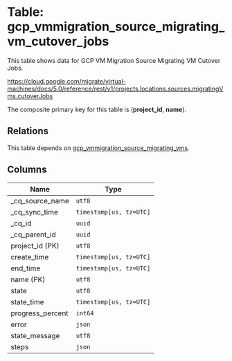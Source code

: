 # Table: gcp_vmmigration_source_migrating_vm_cutover_jobs

This table shows data for GCP VM Migration Source Migrating VM Cutover Jobs.

https://cloud.google.com/migrate/virtual-machines/docs/5.0/reference/rest/v1/projects.locations.sources.migratingVms.cutoverJobs

The composite primary key for this table is (**project_id**, **name**).

## Relations

This table depends on [gcp_vmmigration_source_migrating_vms](gcp_vmmigration_source_migrating_vms).

## Columns

| Name          | Type          |
| ------------- | ------------- |
|_cq_source_name|`utf8`|
|_cq_sync_time|`timestamp[us, tz=UTC]`|
|_cq_id|`uuid`|
|_cq_parent_id|`uuid`|
|project_id (PK)|`utf8`|
|create_time|`timestamp[us, tz=UTC]`|
|end_time|`timestamp[us, tz=UTC]`|
|name (PK)|`utf8`|
|state|`utf8`|
|state_time|`timestamp[us, tz=UTC]`|
|progress_percent|`int64`|
|error|`json`|
|state_message|`utf8`|
|steps|`json`|